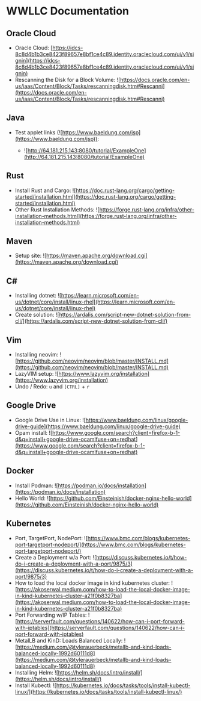 # WWLLC Documentation

## Oracle Cloud

* Oracle Cloud:  [https://idcs-8c8d4b1b3ce8423f89657e8bf1ce4c89.identity.oraclecloud.com/ui/v1/signin](https://idcs-8c8d4b1b3ce8423f89657e8bf1ce4c89.identity.oraclecloud.com/ui/v1/signin)
* Rescanning the Disk for a Block Volume:  ![https://docs.oracle.com/en-us/iaas/Content/Block/Tasks/rescanningdisk.htm#Rescanni](https://docs.oracle.com/en-us/iaas/Content/Block/Tasks/rescanningdisk.htm#Rescanni)
## Java

* Test applet links (![https://www.baeldung.com/jsp](https://www.baeldung.com/jsp)):

    * ![http://64.181.215.143:8080/tutorial/ExampleOne](http://64.181.215.143:8080/tutorial/ExampleOne)

## Rust

* Install Rust and Cargo:  ![https://doc.rust-lang.org/cargo/getting-started/installation.html](https://doc.rust-lang.org/cargo/getting-started/installation.html)
* Other Rust Installation Methods: ![https://forge.rust-lang.org/infra/other-installation-methods.html](https://forge.rust-lang.org/infra/other-installation-methods.html)

## Maven

* Setup site: ![https://maven.apache.org/download.cgi](https://maven.apache.org/download.cgi)

## C#

* Installing dotnet:  ![https://learn.microsoft.com/en-us/dotnet/core/install/linux-rhel](https://learn.microsoft.com/en-us/dotnet/core/install/linux-rhel)
* Create solution:  ![https://ardalis.com/script-new-dotnet-solution-from-cli/](https://ardalis.com/script-new-dotnet-solution-from-cli/)

## Vim

* Installing neovim:  ![https://github.com/neovim/neovim/blob/master/INSTALL.md](https://github.com/neovim/neovim/blob/master/INSTALL.md)
* LazyVIM setup:  ![https://www.lazyvim.org/installation](https://www.lazyvim.org/installation)
* Undo / Redo:  `u` and `[CTRL]` + `r`

## Google Drive

* Google Drive Use in Linux: ![https://www.baeldung.com/linux/google-drive-guide](https://www.baeldung.com/linux/google-drive-guide)
* Opam install:  ![https://www.google.com/search?client=firefox-b-1-d&q=install+google-drive-ocamlfuse+on+redhat](https://www.google.com/search?client=firefox-b-1-d&q=install+google-drive-ocamlfuse+on+redhat)
## Docker

* Install Podman:  ![https://podman.io/docs/installation](https://podman.io/docs/installation)
* Hello World: ![https://github.com/Einsteinish/docker-nginx-hello-world](https://github.com/Einsteinish/docker-nginx-hello-world)

## Kubernetes

* Port, TargetPort, NodePort:  ![https://www.bmc.com/blogs/kubernetes-port-targetport-nodeport/](https://www.bmc.com/blogs/kubernetes-port-targetport-nodeport/)
* Create a Deployment w/a Port:  ![https://discuss.kubernetes.io/t/how-do-i-create-a-deployment-with-a-port/9875/3](https://discuss.kubernetes.io/t/how-do-i-create-a-deployment-with-a-port/9875/3)
* How to load the local docker image in kind kubernetes cluster: ![https://akoserwal.medium.com/how-to-load-the-local-docker-image-in-kind-kubernetes-cluster-a21f0b8327ba](https://akoserwal.medium.com/how-to-load-the-local-docker-image-in-kind-kubernetes-cluster-a21f0b8327ba)
* Port Forwarding w/IP Tables:  ![https://serverfault.com/questions/140622/how-can-i-port-forward-with-iptables](https://serverfault.com/questions/140622/how-can-i-port-forward-with-iptables)
* MetalLB and KinD: Loads Balanced Locally:  ![https://medium.com/@tylerauerbeck/metallb-and-kind-loads-balanced-locally-1992d60111d8](https://medium.com/@tylerauerbeck/metallb-and-kind-loads-balanced-locally-1992d60111d8)
* Installing Helm:  ![https://helm.sh/docs/intro/install/](https://helm.sh/docs/intro/install/)
* Install Kubectl:  ![https://kubernetes.io/docs/tasks/tools/install-kubectl-linux/](https://kubernetes.io/docs/tasks/tools/install-kubectl-linux/)
